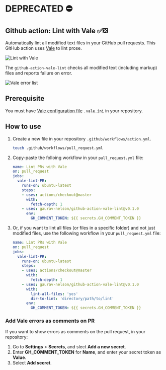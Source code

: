 # DEPRECATED ⛔️ 

## Github action: Lint with Vale ✅❎

Automatically lint all modified text files in your GitHub pull requests. This GitHub action uses [Vale](https://errata-ai.github.io/vale/) to lint prose.

![Lint with Vale](https://raw.githubusercontent.com/gaurav-nelson/github-action-vale-lint/master/images/lint-with-vale.png)

The `github-action-vale-lint` checks all modified text (including markup) files and reports failure on error. 

![Vale error list](https://raw.githubusercontent.com/gaurav-nelson/github-action-vale-lint/master/images/vale-error-list.png)

## Prerequisite
You must have [Vale configuration file](https://errata-ai.github.io/vale/config/) `.vale.ini` in your repository.

## How to use
1. Create a new file in your repository `.github/workflows/action.yml`.
   ```bash
   touch .github/workflows/pull_request.yml
   ```
1. Copy-paste the folloing workflow in your `pull_request.yml` file:

   ```yml
   name: Lint PRs with Vale
   on: pull_request
   jobs:
     vale-lint-PR:
       runs-on: ubuntu-latest
       steps:
       - uses: actions/checkout@master
         with:
           fetch-depth: 1
       - uses: gaurav-nelson/github-action-vale-lint@v0.1.0
         env:
           GH_COMMENT_TOKEN: ${{ secrets.GH_COMMENT_TOKEN }}
   ```
1. Or, if you want to lint all files (or files in a specific folder)
   and not just modified files, use the following workflow in your
   `pull_request.yml` file:

   ```yml
   name: Lint PRs with Vale
   on: pull_request
   jobs:
     vale-lint-PR:
       runs-on: ubuntu-latest
       steps:
       - uses: actions/checkout@master
         with:
           fetch-depth: 1
       - uses: gaurav-nelson/github-action-vale-lint@v0.1.0
         with:
           lint-all-files: 'yes' 
           dir-to-lint: 'directory/path/to/lint'
         env:
           GH_COMMENT_TOKEN: ${{ secrets.GH_COMMENT_TOKEN }}
   ```

### Add Vale errors as comments on PR
If you want to show errors as comments on the pull request, in your repository:
1. Go to **Settings** > **Secrets**, and slect **Add a new secret**.
1. Enter **GH_COMMENT_TOKEN** for **Name**, and enter your secret token as
   **Value**.
1. Select **Add secret**.
